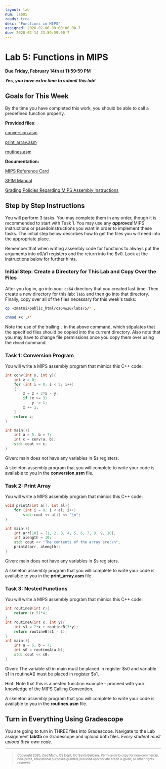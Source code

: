 ```yaml
---
layout: lab
num: lab05
ready: true
desc: "Functions in MIPS"
assigned: 2020-02-06 08:00:00.00-7
due: 2020-02-14 23:59:59.00-7
---
```


# Lab 5: Functions in MIPS

**Due Friday, February 14th at 11:59:59 PM**

***Yes, you have extra time to submit this lab!***

## Goals for This Week

By the time you have completed this work, you should be able to call a predefined function properly.

**Provided files:**

[conversion.asm](/w20/lab/lab05/conversion.asm)

[print_array.asm](/w20/lab/lab05/print_array.asm)

[routines.asm](/w20/lab/lab05/routines.asm)

**Documentation:**

[MIPS Reference Card](/w20/lab/documentation/MIPS_reference_card.pdf)

[SPIM Manual](/w20/lab/documentation/spim.pdf) 

[Grading Policies Regarding MIPS Assembly Instructions](/w20/lab/documentation/mips_instruction_policy.html)


## Step by Step Instructions

You will perform 3 tasks. You may complete them in any order, though it is recommended to start with Task 1.
You may use any ***approved*** MIPS instructions or psuedoinstructions you want in order to implement these tasks.
The initial step below describes how to get the files you will need into the appropriate place.

Remember that when writing assembly code for functions to always put the arguments into $a0/$a1 registers and the return into the $v0. Look at the instructions below for further hints.


### Initial Step: Create a Directory for This Lab and Copy Over the Files

After you log in, go into your <code>cs64</code> directory that you created last time. Then create a new directory for this lab: <code>lab5</code> and then go into that directory. Finally, copy over all of the files necessary for this week's tasks:

```bash
cp ~zmatni/public_html/cs64w20/labs/5/* .

chmod +x ./*
```

Note the use of the trailing <code>.</code> in the above command, which stipulates that the specified files should be copied into the current directory. Also note that you may have to change file permissions once you copy them over using the <code>chmod</code> command.

### Task 1: Conversion Program

You will write a MIPS assembly program that mimics this C++ code:

```cpp
int conv(int x, int y){
    int z = 0;
    for (int i = 0; i < 5; i++)
    {
        z = z + 2*x - y;
        if (x >= 3)
            y -= 1;
        x += 1;
    }
    return z;
}

int main(){
    int a = 5, b = 7;
    int c = conv(a, b);
    std::cout << c;
}
```

Given: main does not have any variables in $s registers.

A skeleton assembly program that you will complete to write your code is available to you in the **conversion.asm** file.

### Task 2: Print Array

You will write a MIPS assembly program that mimics this C++ code:

```cpp
void printA(int a[], int al){
    for (int i = 0; i < al; i++)
        std::cout << a[i] << "\n";
}

int main(){
    int arr[10] = {1, 2, 3, 4, 5, 6, 7, 8, 9, 10};
    int alength = 10;
    std::cout << "The contents of the array are:\n";
    printA(arr, alength);
}
```

Given: main does not have any variables in $s registers.

A skeleton assembly program that you will complete to write your code is available to you in the **print_array.asm** file.

### Task 3: Nested Functions

You will write a MIPS assembly program that mimics this C++ code:

```cpp
int routineB(int r){
    return (r-5)*4;
}
int routineA(int x, int y){
    int s1 = 2*x + routineB(3*y);
    return routineB(s1 - 1);
}
int main(){
    int a = 5, b = 7;
    int s0 = routineA(a,b);
    std::cout << s0;
}
```

Given: The variable s0 in main must be placed in register $s0 and variable s1 in routineA() must be placed in register $s1.

Hint: Note that this is a nested function example - proceed with your knowledge of the MIPS Calling Convention.

A skeleton assembly program that you will complete to write your code is available to you in the **routines.asm** file.

## Turn in Everything Using Gradescope
You are going to turn in THREE files into Gradescope.
Navigate to the Lab assignment **lab05** on Gradescope and upload both files. *Every student must upload their own code*.

<hr>
<blockquote><font size="1">
Copyright 2020, Ziad Matni, CS Dept, UC Santa Barbara. Permission to copy for non-commercial, non-profit, educational purposes granted, provided appropriate credit is given;  all other rights reserved

